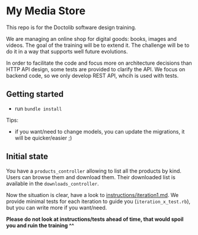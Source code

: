 # My Media Store

This repo is for the Doctolib software design training.

We are managing an online shop for digital goods: books, images and videos.
The goal of the training will be to extend it.
The challenge will be to do it in a way that supports well future evolutions.

In order to facilitate the code and focus more on architecture decisions than HTTP API design, some tests are provided to clarify the API.
We focus on backend code, so we only develop REST API, whcih is used with tests.

## Getting started

- run `bundle install`

Tips:

- if you want/need to change models, you can update the migrations, it will be quicker/easier ;)

## Initial state

You have a `products_controller` allowing to list all the products by kind.
Users can browse them and download them. Their downloaded list is available in the `downloads_controller`.

Now the situation is clear, have a look to [instructions/iteration1.md](instructions/iteration1.md).
We provide minimal tests for each iteration to guide you (`iteration_x_test.rb`), but you can write more if you want/need.

**Please do not look at instructions/tests ahead of time, that would spoil you and ruin the training ^^**

